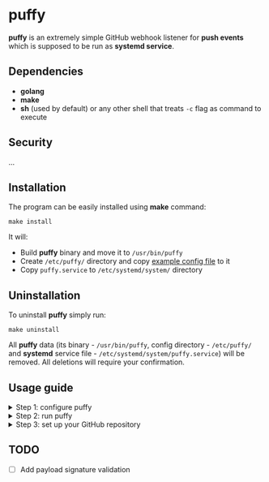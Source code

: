 # puffy
**puffy** is an extremely simple GitHub webhook listener for **push events** 
which is supposed to be run as **systemd service**.

## Dependencies
* **golang**
* **make**
* **sh** (used by default) or any other shell that treats `-c` flag as command to execute

## Security
...

## Installation
The program can be easily installed using **make** command:

```shell
make install
```

It will:
* Build **puffy** binary and move it to `/usr/bin/puffy`
* Create `/etc/puffy/` directory and copy [example config file](https://github.com/jieggii/puffy/blob/master/config.example.toml) to it
* Copy `puffy.service` to `/etc/systemd/system/` directory

## Uninstallation
To uninstall **puffy** simply run:

```shell
make uninstall
```

All **puffy** data (its binary - `/usr/bin/puffy`, config directory - `/etc/puffy/` 
and **systemd** service file - `/etc/systemd/system/puffy.service`) will be removed. 
All deletions will require your confirmation.

## Usage guide
<details>
<summary>Step 1: configure puffy</summary>

You will need to configure **puffy** at first. Configuration file is in **TOML** format, so 
primarily get acquainted with [toml specification](https://toml.io/en/v1.0.0) 
(especially pay attention to [array of tables](https://toml.io/en/v1.0.0#array-of-tables)).

Then open `/etc/puffy/config.toml` (this is where its config file is located by default)
with your favourite text editor:
```toml
host = "0.0.0.0"  # host to listen to (default: "0.0.0.0")
port = 8080       # port to listen to
endpoint = "/"    # endpoint to listen to (default: "/")

# shell to use when running command from $repo.exec 
shell = "/usr/bin/bash"  # default: "/usr/bin/sh"

# directory to go to before executing command from $repo.exec
workdir = "/"  # default: "/"

[[repos]]  # full repository example
name = "username/repo-name"            # name of the repository in <username>/<repo-name> format
shell = "/usr/bin/fish"                # (optional) overwrites $shell for this repository
workdir = "/home/username/repo-name/"  # (optional) overwrites $workdir for this repository
exec = "./script.fish"                 # command to execute when push event is received

[[repos]]  # the most simple repository example
name = "username/repo-name"
exec = "/home/username/scripts/alert.sh"

# other repository examples
[[repos]]  
name = "username/repo-name"
workdir = "/home/username/repo-name/"
exec = "git pull"

[[repos]]
name = "username/website"
workdir = "/home/username/repos/website/"
exec = "bash scripts/on-push.bash"
```

Edit fields and add your repositories.

_**Note:** you need to restart puffy after every config file edits._
</details>

<details>
<summary>Step 2: run puffy</summary>

When **puffy** is set up, it's time to run it! **Puffy** is supposed to be used with **systemd**, 
but nothing prevents you from running it in the way you want. 
Directly for example, just using the `puffy` command. And I recommend you to do it at first just to make sure everything's fine. Anyway, I will show how to use it with **systemd**.

At first start the puffy service:

`sudo systemctl start puffy.service`

You can check its status if you want to make sure it is running properly:

`systemctl status puffy.service`

And after that you would probably like to *enable* it to make puffy always start after boot:

`sudo systemctl enable puffy.service`

You can also read puffy logs using

`sudo journalctl -u puffy.service`
</details>

<details>
<summary>Step 3: set up your GitHub repository</summary>

Now, when **puffy** is configured, running on your servier and waiting for push events,
it's time to configure your GitHub repository.

1. Go to repository **settings** and choose **Webhooks** meny entry.
![pic1](https://imgur.com/To3W0yT.jpg)

2. Press **Add webhook** and confirm your password.
3. Fill fields: Provide **payload URL** in `http://<hostname>:<port>/<endpoint>` format, where `<hostname>` is your domain name or IP address, `<port>` and `<endpoint>` are port and endpooint **puffy** is listening to; set **Content type** to `application/json` and press **Add webhook**.
![pic2](https://imgur.com/tKDBryR.jpg)

**Done!** Webhook is configured. Now, to check if everythng works fine, 
click on your webhook, then go to **Recent deliveries** tab and click on the first delivery. 
It should look like this (with response code **200** and `pong!` body):
![pic3](https://imgur.com/inL7aXG.jpg)
</details>

## TODO
- [ ] Add payload signature validation
